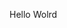 Hello Wolrd






























































































































































































































































































































































































































































































































































































































































































































































































































































































































































































































































































































































































































































































































































































































































































































































































































































































































































































































































































































































































































































































































































































































































































































































































































































































































































































































































































































































































































































































































































































































































































































































































































































































































































































































































































































































































































































































































































































































































































































































































































































































































































































































































































































































































































































































































































































































































































































































































































































































































































































































































































































































































































































































































































